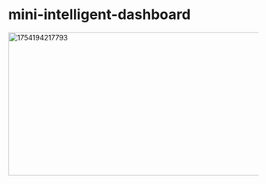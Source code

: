 # mini-intelligent-dashboard

<img width="640" height="289" alt="1754194217793" src="https://github.com/user-attachments/assets/f47f150b-caa5-427c-8985-f245dbb04b19" />

